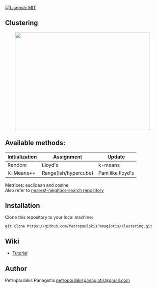 [![License: MIT](https://img.shields.io/badge/License-MIT-yellow.svg)](https://opensource.org/licenses/MIT)
## Clustering
<p align="center">
<img src="https://cssanalytics.files.wordpress.com/2013/11/cluster-image.png" width="440px" height="320px"></p>

## Available methods:
| Initialization  | Assignment    | Update        | 
| --------------  | ----------    | ------ | 
| Random          | Lloyd's       | k-means       | 
| K-Means++       | Range(lsh/hypercube)  | Pam like lloyd's | 

Metrices: euclidean and cosine<br /> 
Also refer to [nearest-neighbor-search repository](https://github.com/PetropoulakisPanagiotis/nearest-neighbor-search)
## Installation
Clone this repository to your local machine: 
```
git clone https://github.com/PetropoulakisPanagiotis/clustering.git
```
## Wiki
* [Tutorial](https://github.com/PetropoulakisPanagiotis/clustering/wiki/Tutorial)

## Author
Petropoulakis Panagiotis petropoulakispanagiotis@gmail.com
